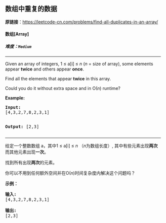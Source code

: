 ## 数组中重复的数据

**原链接**：<https://leetcode-cn.com/problems/find-all-duplicates-in-an-array/>

#### 数组[Array]    

##### 难度：**`Medium`**

----- 
<p>Given an array of integers, 1 &le; a[i] &le; <i>n</i> (<i>n</i> = size of array), some elements appear <b>twice</b> and others appear <b>once</b>.</p>

<p>Find all the elements that appear <b>twice</b> in this array.</p>

<p>Could you do it without extra space and in O(<i>n</i>) runtime?</p>
</p>
<p><b>Example:</b><br/>
<pre>
<b>Input:</b>
[4,3,2,7,8,2,3,1]

<b>Output:</b>
[2,3]
</pre>

----- 
<p>给定一个整数数组 a，其中1 &le; a[i] &le; <em>n</em> （<em>n</em>为数组长度）, 其中有些元素出现<strong>两次</strong>而其他元素出现<strong>一次</strong>。</p>

<p>找到所有出现<strong>两次</strong>的元素。</p>

<p>你可以不用到任何额外空间并在O(<em>n</em>)时间复杂度内解决这个问题吗？</p>

<p><strong>示例：</strong></p>

<pre>
<strong>输入:</strong>
[4,3,2,7,8,2,3,1]

<strong>输出:</strong>
[2,3]
</pre>
